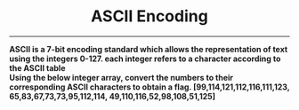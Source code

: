 <h1 align="center"><b>ASCII Encoding<b></h1>

<hr>
<p aling="center">
ASCII is a 7-bit encoding standard which allows the representation of text using the integers 0-127. 
each integer refers to a character according to the ASCII table
<br>
Using the below integer array, convert the numbers to their corresponding ASCII characters to obtain
a flag. [99,114,121,112,116,111,123, 65,83,67,73,73,95,112,114, 49,110,116,52,98,108,51,125]

</p>
